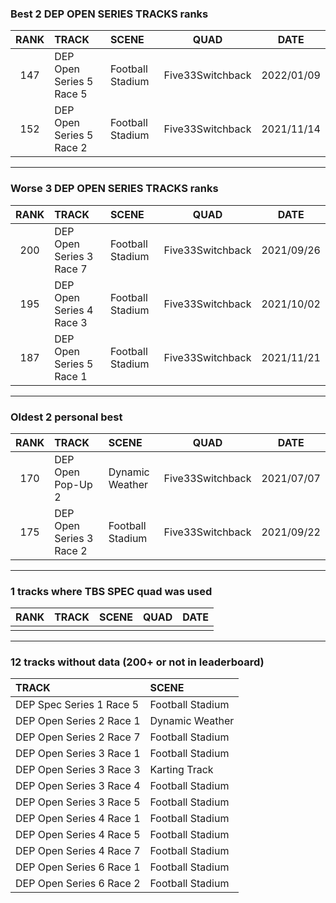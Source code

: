 ### Best 2 DEP OPEN SERIES TRACKS ranks
|RANK|TRACK|SCENE|QUAD|DATE|
|:---:|:---|:---|:---:|:---:|
|147|DEP Open Series 5 Race 5|Football Stadium|Five33Switchback|2022/01/09|
|152|DEP Open Series 5 Race 2|Football Stadium|Five33Switchback|2021/11/14|
---
### Worse 3 DEP OPEN SERIES TRACKS ranks
|RANK|TRACK|SCENE|QUAD|DATE|
|:---:|:---|:---|:---:|:---:|
|200|DEP Open Series 3 Race 7|Football Stadium|Five33Switchback|2021/09/26|
|195|DEP Open Series 4 Race 3|Football Stadium|Five33Switchback|2021/10/02|
|187|DEP Open Series 5 Race 1|Football Stadium|Five33Switchback|2021/11/21|
---
### Oldest 2 personal best
|RANK|TRACK|SCENE|QUAD|DATE|
|:---:|:---|:---|:---:|:---:|
|170|DEP Open Pop-Up 2|Dynamic Weather|Five33Switchback|2021/07/07|
|175|DEP Open Series 3 Race 2|Football Stadium|Five33Switchback|2021/09/22|
---
### 1 tracks where TBS SPEC quad was used
|RANK|TRACK|SCENE|QUAD|DATE|
|:---:|:---|:---|:---:|:---:|
||||||
---
### 12 tracks without data (200+ or not in leaderboard)
|TRACK|SCENE|
|:---|:---|
|DEP Spec Series 1 Race 5|Football Stadium|
|DEP Open Series 2 Race 1|Dynamic Weather|
|DEP Open Series 2 Race 7|Football Stadium|
|DEP Open Series 3 Race 1|Football Stadium|
|DEP Open Series 3 Race 3|Karting Track|
|DEP Open Series 3 Race 4|Football Stadium|
|DEP Open Series 3 Race 5|Football Stadium|
|DEP Open Series 4 Race 1|Football Stadium|
|DEP Open Series 4 Race 5|Football Stadium|
|DEP Open Series 4 Race 7|Football Stadium|
|DEP Open Series 6 Race 1|Football Stadium|
|DEP Open Series 6 Race 2|Football Stadium|
